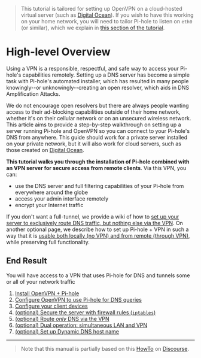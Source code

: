 >This tutorial is tailored for setting up OpenVPN on a cloud-hosted virtual server (such as [Digital Ocean](http://www.digitalocean.com/?refcode=344d234950e1)). If you wish to have this working on your home network, you will need to tailor Pi-hole to listen on `eth0` (or similar), which we explain in [this section of the tutorial](https://github.com/pi-hole/pi-hole/wiki/OpenVPN-server:-Dual-operation:-LAN-&-VPN-at-the-same-time).

# High-level Overview
Using a VPN is a responsible, respectful, and safe way to access your Pi-hole's capabilities remotely.  Setting up a DNS server has become a simple task with Pi-hole's automated installer, which has resulted in many people knowingly--or unknowingly--creating an open resolver, which aids in DNS Amplification Attacks.

We do not encourage open resolvers but there are always people wanting access to their ad-blocking capabilities outside of their home network, whether it's on their cellular network or on an unsecured wireless network.  This article aims to provide a step-by-step walkthrough on setting up a server running Pi-hole and OpenVPN so you can connect to your Pi-hole's DNS from anywhere.  This guide should work for a private server installed on your private network, but it will also work for cloud servers, such as those created on [Digital Ocean](http://www.digitalocean.com/?refcode=344d234950e1).

**This tutorial walks you through the installation of Pi-hole combined with an VPN server for secure access from remote clients**.  Via this VPN, you can:

- use the DNS server and full filtering capabilities of your Pi-hole from everywhere around the globe
- access your admin interface remotely
- encrypt your Internet traffic

If you don't want a full-tunnel, we provide a wiki of how to [set up your server to exclusively route DNS traffic, but nothing else via the VPN](https://github.com/pi-hole/pi-hole/wiki/OpenVPN-server:-Only-route-DNS-via-VPN).  On another optional page, we describe how to set up Pi-hole + VPN in such a way that it is [usable both locally (no VPN) and from remote (through VPN)](https://github.com/pi-hole/pi-hole/wiki/OpenVPN-server:-Dual-operation:-LAN-&-VPN-at-the-same-time), while preserving full functionality.

## End Result

You will have access to a VPN that uses Pi-hole for DNS and tunnels some or all of your network traffic

1. [Install OpenVPN + Pi-hole](https://github.com/pi-hole/pi-hole/wiki/OpenVPN-server:-Installation)
2. [Configure OpenVPN to use Pi-hole for DNS queries](https://github.com/pi-hole/pi-hole/wiki/OpenVPN-server:-Setup-OpenVPN-server)
3. [Configure your client devices](https://github.com/pi-hole/pi-hole/wiki/OpenVPN-server:-Connect-from-a-client)
4. [(optional) Secure the server with firewall rules (`iptables`)](https://github.com/pi-hole/pi-hole/wiki/OpenVPN-server:-Firewall-configuration-(using-iptables))
5. [(optional) Route _only_ DNS via the VPN](https://github.com/pi-hole/pi-hole/wiki/OpenVPN-server:-Only-route-DNS-via-VPN)
6. [(optional) Dual operation: simultaneous LAN and VPN](https://github.com/pi-hole/pi-hole/wiki/OpenVPN-server:-Dual-operation:-LAN-&-VPN-at-the-same-time)
7. [(optional) Set up Dynamic DNS host name](https://github.com/pi-hole/pi-hole/wiki/Set-up-a-dynamic-DNS-host-name)

---
>Note that this manual is partially based on this [HowTo](https://discourse.pi-hole.net/t/pi-hole-with-openvpn-vps-debian/861) on [Discourse](https://discourse.pi-hole.net).
